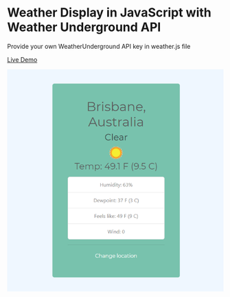 # Weather Display in JavaScript with Weather Underground API

Provide your own WeatherUnderground API key in weather.js file

[Live Demo](https://sandb0x4477.github.io/WeatherJS/)

![WeatherJS](preview.png)
